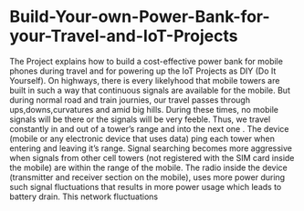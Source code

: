 # Build-Your-own-Power-Bank-for-your-Travel-and-IoT-Projects
The Project explains how to build a cost-effective power bank for mobile phones during travel and for powering up the IoT Projects as DIY (Do It Yourself).
On highways, there is every likelyhood that mobile towers are built in such a way that continuous signals are available for the mobile. 
But during normal road and train journies, our travel passes through ups,downs,curvatures and amid big hills. During these times, no mobile signals will be there or the signals will be very feeble. Thus, we travel constantly in and out of a tower’s range and into the next one . The device (mobile or any electronic device that uses data) ping each tower when entering and leaving it’s range. Signal searching becomes more aggressive when signals from other cell towers (not registered with the SIM card inside the mobile) are within the range of the mobile. The radio inside the device (transmitter and receiver section on the mobile), uses more power during such signal fluctuations that results in more power usage which leads to battery drain.
This network fluctuations
